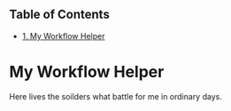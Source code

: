 <div id="table-of-contents">
<h2>Table of Contents</h2>
<div id="text-table-of-contents">
<ul>
<li><a href="#orgheadline1">1. My Workflow Helper</a></li>
</ul>
</div>
</div>


# My Workflow Helper<a id="orgheadline1"></a>

Here lives the soilders what battle for me in ordinary days.
